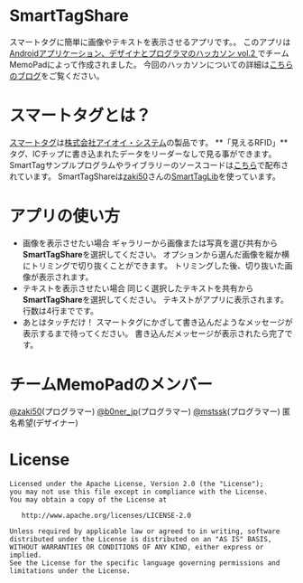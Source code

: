 SmartTagShare
=============
スマートタグに簡単に画像やテキストを表示させるアプリです。。
このアプリは[Androidアプリケーション、デザイナとプログラマのハッカソン vol.2 ][1]でチームMemoPadによって作成されました。
今回のハッカソンについての詳細は[こちらのブログ][2]をご覧ください。


スマートタグとは？
=============
[スマートタグ][3]は[株式会社アイオイ・システム][4]の製品です。
**「見えるRFID」**タグ、ICチップに書き込まれたデータをリーダーなしで見る事ができます。
SmartTagサンプルプログラムやライブラリーのソースコードは[こちら][9]で配布されています。
SmartTagShareは[zaki50][5]さんの[SmartTagLib][8]を使っています。


アプリの使い方
===========
 * 画像を表示させたい場合
   ギャラリーから画像または写真を選び共有から**SmartTagShare**を選択してください。
   オプションから選んだ画像を縦か横にトリミングで切り抜くことができます。
   トリミングした後、切り抜いた画像が表示されます。
 * テキストを表示させたい場合
   同じく選択したテキストを共有から**SmartTagShare**を選択してください。
   テキストがアプリに表示されます。行数は4行までです。
 * あとはタッチだけ！
   スマートタグにかざして書き込んだようなメッセージが表示するまで待ってください。
   書き込んだメッセージが表示されたら完了です。


チームMemoPadのメンバー
===================
[@zaki50][5](プログラマー)
[@b0ner_jp][6](プログラマー)
[@mstssk][7](プログラマー)
匿名希望(デザイナー)


License
=======
    Licensed under the Apache License, Version 2.0 (the "License");
    you may not use this file except in compliance with the License.
    You may obtain a copy of the License at

       http://www.apache.org/licenses/LICENSE-2.0

    Unless required by applicable law or agreed to in writing, software
    distributed under the License is distributed on an "AS IS" BASIS,
    WITHOUT WARRANTIES OR CONDITIONS OF ANY KIND, either express or implied.
    See the License for the specific language governing permissions and
    limitations under the License.




[1]: http://atnd.org/events/23787
[2]: http://d.hatena.ne.jp/bs-android/20120206
[3]: http://www.hello-aioi.com/product/smarttag.html
[4]: http://www.hello-aioi.com/
[5]: http://twitter.com/zaki50
[6]: http://twitter.com/b0ner_jp
[7]: http://twitter.com/mstssk
[8]: https://github.com/zaki50/SmartTagLib
[9]: http://www.hello-aioi.com/rfid_smarttag/download.html
